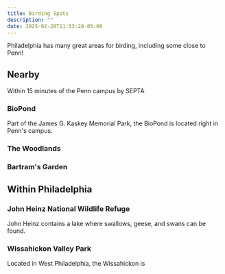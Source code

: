 ```yaml
---
title: Birding Spots
description: ""
date: 2025-02-20T11:53:28-05:00
---
```


Philadelphia has many great areas for birding, including some close to Penn!

## Nearby

Within 15 minutes of the Penn campus by SEPTA

### BioPond

Part of the James G. Kaskey Memorial Park, the BioPond is located right in Penn's campus.

### The Woodlands

### Bartram's Garden

## Within Philadelphia

### John Heinz National Wildlife Refuge

John Heinz contains a lake where swallows, geese, and swans can be found.

### Wissahickon Valley Park

Located in West Philadelphia, the Wissahickon is
